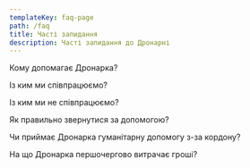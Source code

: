 ```yaml
---
templateKey: faq-page
path: /faq
title: Часті запидання
description: Часті запидання до Дронарні
---
```


Кому допомагає Дронарка?

Із ким ми співпрацюємо?

Із ким ми не співпрацюємо?

Як правильно звернутися за допомогою?

Чи приймає Дронарка гуманітарну допомогу з-за кордону?

На що Дронарка першочергово витрачає гроші?
